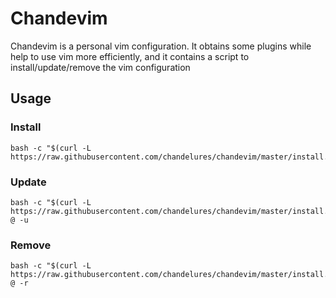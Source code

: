 # Chandevim

Chandevim is a personal vim configuration. It obtains some plugins while help to use vim more efficiently,
and it contains a script to install/update/remove the vim configuration

## Usage

### Install

```shell
bash -c "$(curl -L https://raw.githubusercontent.com/chandelures/chandevim/master/install.sh)"
```

### Update

```shell
bash -c "$(curl -L https://raw.githubusercontent.com/chandelures/chandevim/master/install.sh)" @ -u
```

### Remove

```shell
bash -c "$(curl -L https://raw.githubusercontent.com/chandelures/chandevim/master/install.sh)" @ -r
```
